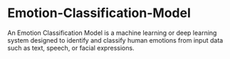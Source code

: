# Emotion-Classification-Model
An Emotion Classification Model is a machine learning or deep learning system designed to identify and classify human emotions from input data such as text, speech, or facial expressions.
